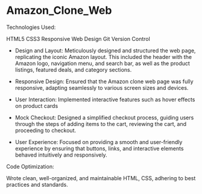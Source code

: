 # Amazon_Clone_Web
Technologies Used:

HTML5
CSS3
Responsive Web Design
Git Version Control

  *  Design and Layout: 
        Meticulously designed and structured the web page, replicating the iconic Amazon layout. This included the header with the Amazon logo, navigation menu, 
        and search bar, as well as the product listings, featured deals, and category sections.

  *  Responsive Design: 
        Ensured that the Amazon clone web page was fully responsive, adapting seamlessly to various screen sizes and devices.

  *  User Interaction: 
        Implemented interactive features such as hover effects on product cards

  *  Mock Checkout: 
        Designed a simplified checkout process, guiding users through the steps of adding items to the cart, reviewing the cart, and proceeding to checkout.

  *  User Experience: 
        Focused on providing a smooth and user-friendly experience by ensuring that buttons, links, and interactive elements behaved intuitively and responsively.

     

Code Optimization: 

Wrote clean, well-organized, and maintainable HTML, CSS, adhering to best practices and standards.


